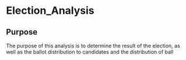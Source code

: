 # Election_Analysis

## Purpose

The purpose of this analysis is to determine the result of the election, as well as the ballot distribution to candidates and the distribution of ball
